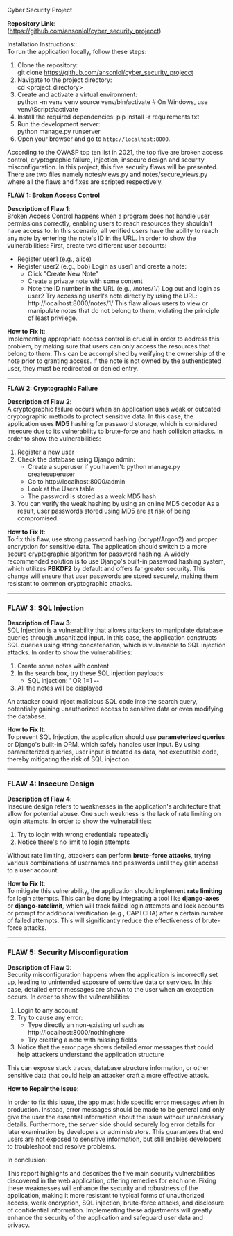 Cyber Security Project

**Repository Link**:  
(https://github.com/ansonlol/cyber_security_projecct)

Installation Instructions::  
To run the application locally, follow these steps:
1. Clone the repository:  
git clone https://github.com/ansonlol/cyber_security_projecct
2. Navigate to the project directory:  
cd <project_directory>
3. Create and activate a virtual environment:    
python -m venv venv
source venv/bin/activate  # On Windows, use venv\Scripts\activate
4. Install the required dependencies: 
   pip install -r requirements.txt
5. Run the development server:  
   python manage.py runserver
6. Open your browser and go to `http://localhost:8000`.

According to the OWASP top ten list in 2021, the top five are broken access control, cryptographic failure, injection, insecure design and security misconfiguration. In this project, this five security flaws will be presented. There are two files namely notes/views.py and notes/secure_views.py where all the flaws and fixes are scripted respectively. 

**FLAW 1: Broken Access Control**

**Description of Flaw 1**:  
Broken Access Control happens when a program does not handle user permissions correctly, enabling users to reach resources they shouldn't have access to. In this scenario, all verified users have the ability to reach any note by entering the note's ID in the URL.
In order to show the vulnerabilities: 
First, create two different user accounts:
- Register user1 (e.g., alice)
- Register user2 (e.g., bob)
Login as user1 and create a note:
  - Click "Create New Note"
  - Create a private note with some content
  - Note the ID number in the URL (e.g., /notes/1/)
 Log out and login as user2
  Try accessing user1's note directly by using the URL: http://localhost:8000/notes/1/
This flaw allows users to view or manipulate notes that do not belong to them, violating the principle of least privilege.

**How to Fix It**:  
Implementing appropriate access control is crucial in order to address this problem, by making sure that users can only access the resources that belong to them. This can be accomplished by verifying the ownership of the note prior to granting access. If the note is not owned by the authenticated user, they must be redirected or denied entry.

---
 **FLAW 2: Cryptographic Failure**

**Description of Flaw 2**:  
A cryptographic failure occurs when an application uses weak or outdated cryptographic methods to protect sensitive data. In this case, the application uses **MD5** hashing for password storage, which is considered insecure due to its vulnerability to brute-force and hash collision attacks. 
In order to show the vulnerabilities: 
1. Register a new user
2. Check the database using Django admin:
   - Create a superuser if you haven't:
     python manage.py createsuperuser
   - Go to http://localhost:8000/admin
   - Look at the Users table
   - The password is stored as a weak MD5 hash
3. You can verify the weak hashing by using an online MD5 decoder
As a result, user passwords stored using MD5 are at risk of being compromised.

**How to Fix It**:  
To fix this flaw, use strong password hashing (bcrypt/Argon2) and proper encryption for sensitive data. The application should switch to a more secure cryptographic algorithm for password hashing. A widely recommended solution is to use Django's built-in password hashing system, which utilizes **PBKDF2** by default and offers far greater security. This change will ensure that user passwords are stored securely, making them resistant to common cryptographic attacks.

---

### **FLAW 3: SQL Injection**

**Description of Flaw 3**:  
SQL Injection is a vulnerability that allows attackers to manipulate database queries through unsanitized input. In this case, the application constructs SQL queries using string concatenation, which is vulnerable to SQL injection attacks. 
In order to show the vulnerabilities: 
1. Create some notes with content
2. In the search box, try these SQL injection payloads:
   - SQL injection: ' OR 1=1 --
3. All the notes will be displayed

An attacker could inject malicious SQL code into the search query, potentially gaining unauthorized access to sensitive data or even modifying the database.

**How to Fix It**:  
To prevent SQL Injection, the application should use **parameterized queries** or Django's built-in ORM, which safely handles user input. By using parameterized queries, user input is treated as data, not executable code, thereby mitigating the risk of SQL injection.

---

### **FLAW 4: Insecure Design**

**Description of Flaw 4**:  
Insecure design refers to weaknesses in the application's architecture that allow for potential abuse. One such weakness is the lack of rate limiting on login attempts. 
In order to show the vulnerabilities: 
1. Try to login with wrong credentials repeatedly
2. Notice there's no limit to login attempts

Without rate limiting, attackers can perform **brute-force attacks**, trying various combinations of usernames and passwords until they gain access to a user account.

**How to Fix It**:  
To mitigate this vulnerability, the application should implement **rate limiting** for login attempts. This can be done by integrating a tool like **django-axes** or **django-ratelimit**, which will track failed login attempts and lock accounts or prompt for additional verification (e.g., CAPTCHA) after a certain number of failed attempts. This will significantly reduce the effectiveness of brute-force attacks.

---

### **FLAW 5: Security Misconfiguration**

**Description of Flaw 5**:  
Security misconfiguration happens when the application is incorrectly set up, leading to unintended exposure of sensitive data or services. In this case, detailed error messages are shown to the user when an exception occurs. 
In order to show the vulnerabilities: 
1. Login to any account
2. Try to cause any error:
   - Type directly an non-existing url such as http://localhost:8000/nothinghere
   - Try creating a note with missing fields
3. Notice that the error page shows detailed error messages that could help attackers understand the application structure

This can expose stack traces, database structure information, or other sensitive data that could help an attacker craft a more effective attack.

**How to Repair the Issue**: 

In order to fix this issue, the app must hide specific error messages when in production. Instead, error messages should be made to be general and only give the user the essential information about the issue without unnecessary details. Furthermore, the server side should securely log error details for later examination by developers or administrators. This guarantees that end users are not exposed to sensitive information, but still enables developers to troubleshoot and resolve problems. 

In conclusion: 

This report highlights and describes the five main security vulnerabilities discovered in the web application, offering remedies for each one. Fixing these weaknesses will enhance the security and robustness of the application, making it more resistant to typical forms of unauthorized access, weak encryption, SQL injection, brute-force attacks, and disclosure of confidential information. Implementing these adjustments will greatly enhance the security of the application and safeguard user data and privacy. 




